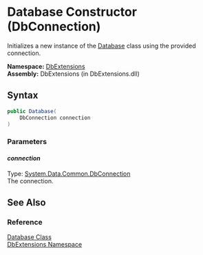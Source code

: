 Database Constructor (DbConnection)
===================================
Initializes a new instance of the [Database][1] class using the provided connection.

**Namespace:** [DbExtensions][2]  
**Assembly:** DbExtensions (in DbExtensions.dll)

Syntax
------

```csharp
public Database(
	DbConnection connection
)
```

### Parameters

#### *connection*
Type: [System.Data.Common.DbConnection][3]  
The connection.


See Also
--------

### Reference
[Database Class][1]  
[DbExtensions Namespace][2]  

[1]: README.md
[2]: ../README.md
[3]: http://msdn.microsoft.com/en-us/library/c790zwhc